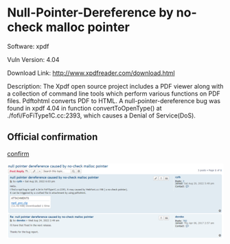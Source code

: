 # Null-Pointer-Dereference by no-check malloc pointer

Software: xpdf

Vuln Version: 4.04

Download Link: http://www.xpdfreader.com/download.html

Description: The Xpdf open source project includes a PDF viewer along with a collection of command line tools which perform various functions on PDF files. Pdftohtml converts PDF to HTML. A null-pointer-dereference bug was found in xpdf 4.04 in function convertToOpenType() at ./fofi/FoFiType1C.cc:2393, which causes a Denial of Service(DoS). 



## Official confirmation

[confirm](https://forum.xpdfreader.com/viewtopic.php?f=3&t=42325&p=43885#p43885)

![](./pic/xpdf-1.png)


